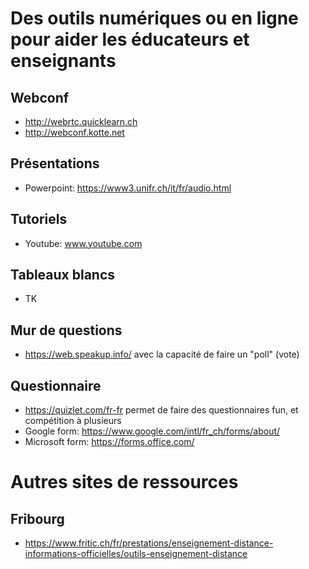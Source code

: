 # Des outils numériques ou en ligne pour aider les éducateurs et enseignants
## Webconf
* http://webrtc.quicklearn.ch
* http://webconf.kotte.net

## Présentations
* Powerpoint: https://www3.unifr.ch/it/fr/audio.html

## Tutoriels
* Youtube: www.youtube.com

## Tableaux blancs
* TK

## Mur de questions
* https://web.speakup.info/ avec la capacité de faire un "poll" (vote)

## Questionnaire
* https://quizlet.com/fr-fr permet de faire des questionnaires fun, et compétition à plusieurs
* Google form: https://www.google.com/intl/fr_ch/forms/about/
* Microsoft form: https://forms.office.com/

# Autres sites de ressources
## Fribourg
* https://www.fritic.ch/fr/prestations/enseignement-distance-informations-officielles/outils-enseignement-distance


## 
